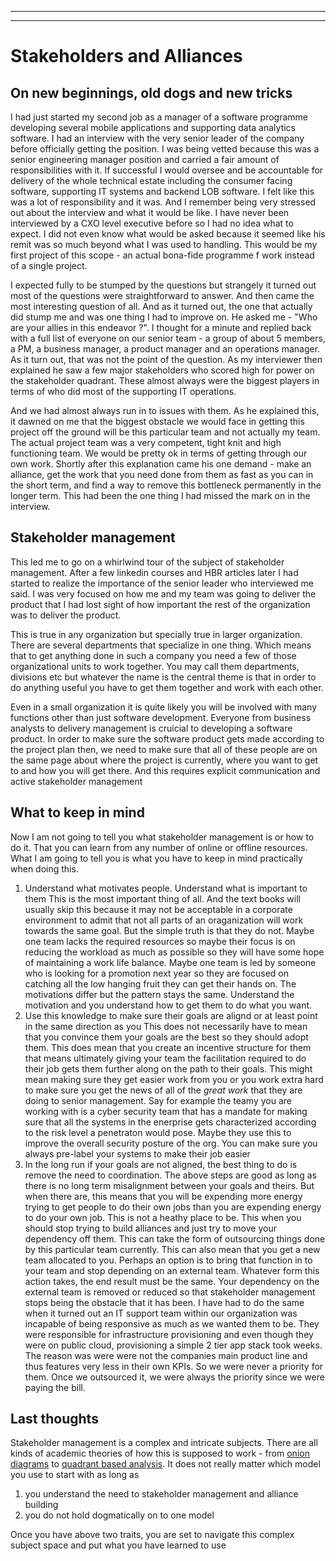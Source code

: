 
---
---
# Stakeholders and Alliances

## On new beginnings, old dogs and new tricks

I had just started my second job as a manager of a software programme developing several mobile applications and supporting data analytics software. I had an interview with  the very senior leader of the company before officially getting the position.  I was being vetted because this was a senior engineering manager position and carried a fair amount of responsibilities with it. If successful I would oversee and be accountable for delivery of the whole technical estate including the consumer facing software, supporting IT systems and backend LOB software. I felt like this was a lot of responsibility and it was. And I remember being very stressed out about the interview and what it would be like. I have never been interviewed by a CXO level executive before so I had no idea what to expect. I did not even know what would be asked because it seemed like his remit was so much beyond what I was used to handling. This would be my first project of this scope - an actual bona-fide programme f work instead of a single project.

I expected fully to be stumped by the questions but strangely it turned out most of the questions were straightforward to answer. And then came the most interesting question of all. And as it turned out, the one that actually did stump me and was one thing I had to improve on. He asked me - "Who are your allies in this endeavor ?". I thought for a minute and replied back with a full list of everyone on our senior team - a group of about 5 members, a PM, a business manager, a product manager and an operations manager. As it turn out, that was not the point of the question. As my interviewer then explained he saw a few major stakeholders who scored high for power on the stakeholder quadrant. These almost always were the biggest players in terms of who did most of the supporting IT operations.

And we had almost always run in to issues with them. As he explained this, it dawned on me that the biggest obstacle we would face in getting this project off the ground will be this particular team and not actually my team. The actual project team was a very competent, tight knit and high functioning team. We would be pretty ok in terms of getting through our own work. Shortly after this explanation came his one demand - make an alliance, get the work that you need done from them as fast as you can in the short term, and find a way to remove this bottleneck permanently in the longer term. This had been the one thing I had missed the mark on in the interview.

## Stakeholder management

This led me to go on a whirlwind tour of the subject of stakeholder management. After a few linkedin courses and HBR articles later I had started to realize the importance of the senior leader who interviewed me said. I was very focused on how me and my team was going to deliver the product that I had lost sight of how important the rest of the organization was to deliver the product.

This is true in any organization but specially true in larger organization. There are several departments that specialize in one thing. Which means that to get anything done in such a company you need a few of those organizational units to work together. You may call them departments, divisions etc but whatever the name is the central theme is that in order to do anything useful you have to get them together and work with each other.

Even in a small organization it is quite likely you will be involved with many functions other than just software development. Everyone from business analysts to delivery management is cruicial to developing a software product. In order to make sure the software product gets made according to the project plan then, we need to make sure that all of these people are on the same page about where the project is currently, where you want to get to and how you will get there. And this requires explicit communication and active stakeholder management

## What to keep in mind

Now I am not going to tell you what stakeholder management is or how to do it. That you can learn from any number of online or offline resources. What I am going to tell you is what you have to keep in mind practically when doing this.

1. Understand what motivates people. Understand what is important to them
    This is the most important thing of all. And the text books will usually skip this because it may not be acceptable in a corporate environment to admit that not all parts of an oraganization will work towards the same goal. But the simple truth is that they do not. Maybe one team lacks the required resources so maybe their focus is on reducing the workload as much as possible so they will have some hope of maintaining a work life balance. Maybe one team is led by someone who is looking for a promotion next year so they are focused on catching all the low hanging fruit they can get their hands on. The motivations differ but the pattern stays the same. Understand the motivation and you understand how to get them to do what you want.
2. Use this knowledge to make sure their goals are alignd or at least point in the same direction as you
    This does not necessarily have to mean that you convince them your goals are the best so they should adopt them. This does mean that you create an incentive structure for them that means ultimately giving your  team the facilitation required to do their job gets them further along on the path to their goals. This might mean making sure they get easier work from you or you work extra hard to make sure you get the news of all of the _great work_ that they are doing to senior management.
    Say for example the teamy you are working with is a cyber security team that has a mandate for making sure that all the systems in the enerprise gets characterized according to the risk level a penetraton would pose. Maybe they use this to improve the overall security posture of the org. You can make sure you always pre-label your systems to make their job easier
3. In the long run if your goals are not aligned, the best thing to do is remove the need to coordination.
    The above steps are good as long as there is no long term misalignment between your goals and theirs. But when there are, this means that you will be expending more energy trying to get people to do their own jobs than you are expending energy to do your own job. This is not a heathy place to be. This when you should stop trying to build alliances and just try to move your dependency off them. This can take the form of outsourcing things done by this particular team currently. This can also mean that you get a new team allocated to you. Perhaps an option is to bring that function in to your team and stop depending on an external team. Whatever form this action takes, the end result must be the same. Your dependency on the external team is removed or reduced so that stakeholder management stops being the obstacle that it has been.
    I have had to do the same when it turned out an IT support team within our organization was incapable of being responsive as much as we wanted them to be. They were responsible for infrastructure provisioning and even though they were on public cloud, provisioning a simple 2 tier app stack took weeks. The reason was were were not the companies main product line and thus features very less in their own KPIs. So we were never a priority for them. Once we outsourced it, we were always the priority since we were paying the bill.

## Last thoughts

Stakeholder management is a complex and intricate subjects. There are all kinds of academic theories of how this is supposed to work - from [onion diagrams](https://www.researchgate.net/publication/220920774_A_Better_Fit_-_Characterising_the_Stakeholders) to [quadrant based analysis](https://www.pmi.org/learning/library/stakeholder-analysis-pivotal-practice-projects-8905). It does not really matter which model you use to start with as long as 
1. you understand the need to stakeholder management and alliance building
2. you do not hold dogmatically on to one model

Once you have above two traits, you are set to navigate this complex subject space and put what you have learned to use
